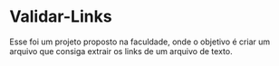 # Validar-Links

Esse foi um projeto proposto na faculdade, onde o objetivo é criar um arquivo que consiga extrair os links de um arquivo de texto.
